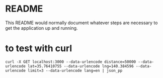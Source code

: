 # README

This README would normally document whatever steps are necessary to get the
application up and running.

# to test with curl
`curl -X GET localhost:3000 --data-urlencode distance=50000 --data-urlencode lat=35.76410755 --data-urlencode lng=140.384596 --data-urlencode limit=3 --data-urlencode lang=en | json_pp`
